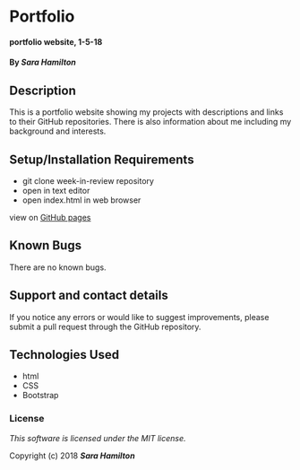 # Portfolio

#### portfolio website, 1-5-18

#### By _**Sara Hamilton**_

## Description

This is a portfolio website showing my projects with descriptions and links to their GitHub repositories.  There is also information about me including my background and interests.

## Setup/Installation Requirements

* git clone week-in-review repository
* open in text editor
* open index.html in web browser  

view on [GitHub pages](Sara-Hamilton.github.io/portfolio)

## Known Bugs

There are no known bugs.

## Support and contact details

If you notice any errors or would like to suggest improvements, please submit a pull request through the GitHub repository.

## Technologies Used

* html
* CSS
* Bootstrap

### License

*This software is licensed under the MIT license.*

Copyright (c) 2018 **_Sara Hamilton_**
